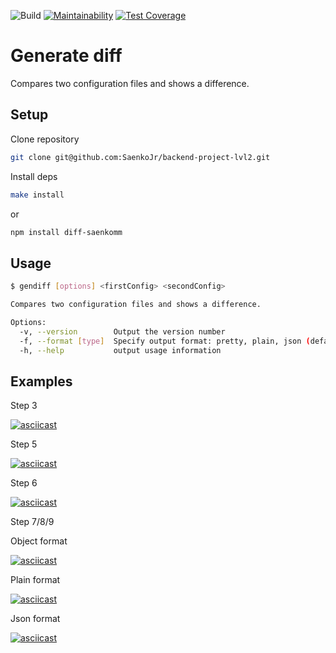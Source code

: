 ![Build](https://github.com/SaenkoJr/backend-project-lvl2/workflows/CI/badge.svg?branch=master)
[![Maintainability](https://api.codeclimate.com/v1/badges/8df6343b6d672afb878b/maintainability)](https://codeclimate.com/github/SaenkoJr/backend-project-lvl2/maintainability)
[![Test Coverage](https://api.codeclimate.com/v1/badges/8df6343b6d672afb878b/test_coverage)](https://codeclimate.com/github/SaenkoJr/backend-project-lvl2/test_coverage)

# Generate diff

Compares two configuration files and shows a difference.

## Setup

Clone repository
```sh
git clone git@github.com:SaenkoJr/backend-project-lvl2.git
```

Install deps
```sh
make install
```
or
```sh
npm install diff-saenkomm
```

## Usage
```sh
$ gendiff [options] <firstConfig> <secondConfig>

Compares two configuration files and shows a difference.

Options:
  -v, --version        Output the version number
  -f, --format [type]  Specify output format: pretty, plain, json (default: "json")
  -h, --help           output usage information
```

## Examples

Step 3

[![asciicast](https://asciinema.org/a/Rwi4BltEZOedUIMxasgcsQoLX.svg)](https://asciinema.org/a/Rwi4BltEZOedUIMxasgcsQoLX)

Step 5

[![asciicast](https://asciinema.org/a/LigMV9KkQ1Oh3GvOqrVLybMSN.svg)](https://asciinema.org/a/LigMV9KkQ1Oh3GvOqrVLybMSN)

Step 6

[![asciicast](https://asciinema.org/a/xZp1MPmmS4dwY8wNpgzevUuvA.svg)](https://asciinema.org/a/xZp1MPmmS4dwY8wNpgzevUuvA)

Step 7/8/9

Object format

[![asciicast](https://asciinema.org/a/qLctRmGJAJ6duiumrTGPzHP6F.svg)](https://asciinema.org/a/qLctRmGJAJ6duiumrTGPzHP6F)

Plain format

[![asciicast](https://asciinema.org/a/H0gFQVssJC08YwPLOyILcroHi.svg)](https://asciinema.org/a/H0gFQVssJC08YwPLOyILcroHi)

Json format

[![asciicast](https://asciinema.org/a/z0Oh5d4NfDzbjwrOsJWheEBTs.svg)](https://asciinema.org/a/z0Oh5d4NfDzbjwrOsJWheEBTs)
